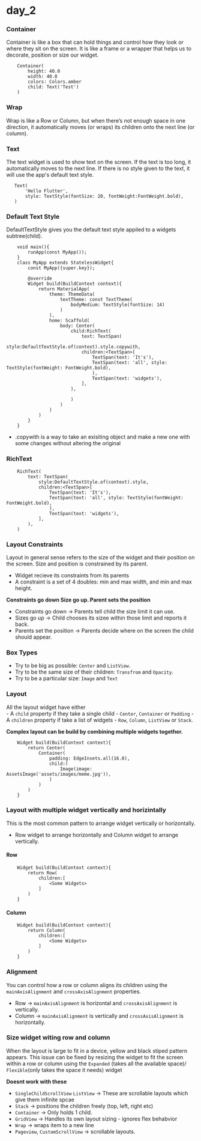 # day_2

### Container 
Container is like a box that can hold things and control how they look or where they sit on the screen. It is like a frame or a wrapper that helps us to decorate, position or size our widget.  
```
    Container(
        height: 40.0
        width: 40.0 
        colors: Colors.amber
        child: Text('Test')
    )
 ```   

 ### Wrap 
 Wrap is like a Row or Column, but when there’s not enough space in one direction, it automatically moves (or wraps) its children onto the next line (or column).  

 ### Text 
 The text widget is used to show text on the screen. If the text is too long, it automatically moves to the next line. If there is no style given to the text, it will use the app's default text style. 
 ```
    Text(
        'Hello Flutter',
        style: TextStyle(fontSize: 20, fontWeight:FontWeight.bold),
    )
```

### Default Text Style 
DefaultTextStyle gives you the default text style appiled to a widgets subtree(child). 

```
    void main(){
        runApp(const MyApp());
    }
    class MyApp extends StatelessWidget{
        const MyApp({super.key});

        @override 
        Widget build(BuildContext context){
            return MaterialApp(
                theme: ThemeData(
                    textTheme: const TextTheme(
                        bodyMedium: TextStyle(fontSize: 14)
                    )
                ), 
                home: Scaffold(
                    body: Center(
                        child:RichText(
                            text: TextSpan(
                            style:DefaultTextStyle.of(context).style.copywith,
                            children:<TextSpan>[
                                TextSpan(text: 'It's'),
                                TextSpan(text: 'all', style: TextStyle(fontWeight: FontWeight.bold),
                                ), 
                                TextSpan(text: 'widgets'),
                            ],
                        ),

                        )
                    )
                )
            )
        }
    }
```
- .copywith is a way to take an exisiting object and make a new one with some changes without altering the original 


### RichText

```
    RichText(
        text: TextSpan(
            style:DefaultTextStyle.of(context).style,
            children:<TextSpan>[
                TextSpan(text: 'It's'),
                TextSpan(text: 'all', style: TextStyle(fontWeight: FontWeight.bold),
                ), 
                TextSpan(text: 'widgets'),
            ],
        ),
    )
```

### Layout Constraints
Layout in general sense refers to the size of the widget and their position on the screen. Size and position is constrained by its parent.  
- Widget recieve its constraints from its parents 
- A constraint is a set of 4 doubles: min and max width, and min and max height.

**Constraints go down Size go up. Parent sets the position**
- Constraints go down -> Parents tell child the size limit it can use. 
- Sizes go up -> Child chooses its sizee within those limit and reports it back.
- Parents set the position -> Parents decide where on the screen the child should appear. 

### Box Types
- Try to be big as possible: `Center` and `ListView`. 
- Try to be the same size of their children: `Transfrom` and `Opacity`.
- Try to be a particular size: `Image` and `Text`

### Layout 
All the layout widget have either  
    - A `child` property if they take a single child - `Center`, `Container` or `Padding`
    - A `children` property if take a list of widgets - `Row`, `Column`, `ListView` or `Stack`.  

**Complex layout can be build by combining multiple widgets together.**  
```
    Widget build(BuildContext context){
        return Center(
            Container(
                padding: EdgeInsets.all(16.0), 
                child:(
                    Image(image: AssetsImage('assets/images/meme.jpg')), 
                )
            )
        )
    }
```

### Layout with multiple widget vertically and horizintally 
This is the most common pattern to arrange widget vertically or horizontally.
- Row widget to arrange horizontally and Column widget to arrange vertically. 

#### Row 
```
    Widget build(BuildContext context){
        return Row(
            children:[
                <Some Widgets>
            ]
        )
    }
```

#### Column 
```
    Widget build(BuildContext context){
        return Column(
            children:[
                <Some Widgets>
            ]
        )
    }
```

### Alignment 
You can control how a row or column aligns its children using the `mainAxisAlignment` and `crossAxisAlignment` properties. 
- Row -> `mainAxisAlignment` is horizontal and `crossAxisAlignment` is vertically. 
- Column -> `mainAxisAlignment` is vertically and `crossAxisAlignment` is horizontally. 

### Size widget witing row and column 
When the layout is large to fit in a device, yellow and black stiped pattern appears. This issue can be fixed by resizing the widget to fit the screen within a row or column using the `Expanded` (takes all the available space)/ `Flexible`(only takes the space it needs) widget 

**Doesnt work with these**
- `SingleChildScrollView` `ListView` -> These are scrollable layouts which give them infinite spcae 
- `Stack` -> positions the children freely (top, left, right etc)
- `Container` -> Only holds 1 child. 
- `GridView` -> Handles its own layout sizing - ignores flex behabvior 
- `Wrap` -> wraps item to a new line 
- `Pageview`, `CustomScrollView` -> scrollable layouts. 


